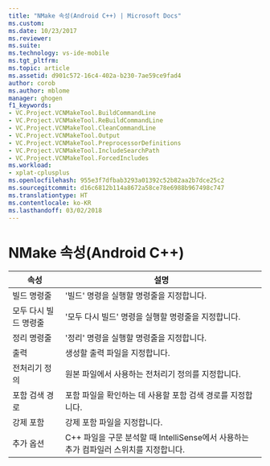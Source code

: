 ```yaml
---
title: "NMake 속성(Android C++) | Microsoft Docs"
ms.custom: 
ms.date: 10/23/2017
ms.reviewer: 
ms.suite: 
ms.technology: vs-ide-mobile
ms.tgt_pltfrm: 
ms.topic: article
ms.assetid: d901c572-16c4-402a-b230-7ae59ce9fad4
author: corob
ms.author: mblome
manager: ghogen
f1_keywords:
- VC.Project.VCNMakeTool.BuildCommandLine
- VC.Project.VCNMakeTool.ReBuildCommandLine
- VC.Project.VCNMakeTool.CleanCommandLine
- VC.Project.VCNMakeTool.Output
- VC.Project.VCNMakeTool.PreprocessorDefinitions
- VC.Project.VCNMakeTool.IncludeSearchPath
- VC.Project.VCNMakeTool.ForcedIncludes
ms.workload:
- xplat-cplusplus
ms.openlocfilehash: 955e3f7dfbab3293a01392c52b82aa2b7dce25c2
ms.sourcegitcommit: d16c6812b114a8672a58ce78e6988b967498c747
ms.translationtype: HT
ms.contentlocale: ko-KR
ms.lasthandoff: 03/02/2018
---
```

# <a name="nmake-properties-android-c"></a>NMake 속성(Android C++)

속성 | 설명
--- | ---
빌드 명령줄 | '빌드' 명령을 실행할 명령줄을 지정합니다.
모두 다시 빌드 명령줄 | '모두 다시 빌드' 명령을 실행할 명령줄을 지정합니다.
정리 명령줄 | '정리' 명령을 실행할 명령줄을 지정합니다.
출력 | 생성할 출력 파일을 지정합니다.
전처리기 정의 | 원본 파일에서 사용하는 전처리기 정의를 지정합니다.
포함 검색 경로 | 포함 파일을 확인하는 데 사용할 포함 검색 경로를 지정합니다.
강제 포함 | 강제 포함 파일을 지정합니다.
추가 옵션 | C++ 파일을 구문 분석할 때 IntelliSense에서 사용하는 추가 컴파일러 스위치를 지정합니다.
